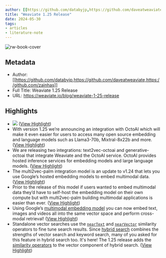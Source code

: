 ```yaml
---
author: [[https://github.com/databyjp,https://github.com/daveatweaviate,https://github.com/zainhas]]
title: "Weaviate 1.25 Release"
date: 2024-05-30
tags: 
- articles
- literature-note
---
```

![rw-book-cover](https://weaviate.io/assets/images/hero-4815a9ea04f765f7b14bfea585839f20.png)

## Metadata
- Author: [[https://github.com/databyjp,https://github.com/daveatweaviate,https://github.com/zainhas]]
- Full Title: Weaviate 1.25 Release
- URL: https://weaviate.io/blog/weaviate-1-25-release

## Highlights
- ![](https://weaviate.io/assets/images/dynamic-f5d063988078ec68d0f3d7428139d909.png) ([View Highlight](https://read.readwise.io/read/01hz3gn8hc5m495mchw5pnr3v2))
- With version 1.25 we’re announcing an integration with OctoAI which will make it even easier for users to access many open source embedding and language models such as Llama3-70b, Mixtral-8x22b and more. ([View Highlight](https://read.readwise.io/read/01hz3gphaf44sfdwmpgbfht9vh))
- We are releasing two integrations: text2vec-octoai and generative-octoai that integrate Weaviate and the OctoAI service. OctoAI provides hosted inference services for embedding models and large language models. ([View Highlight](https://read.readwise.io/read/01hz3gpp0vfdqz0xkgdxhmpksp))
- The multi2vec-palm integration model is an update to v1.24 that lets you use Google’s hosted embedding models to embed multimodal data. ([View Highlight](https://read.readwise.io/read/01hz3gptgad65102khxetnpn8n))
- Prior to the release of this model if users wanted to embed multimodal data they’d have to self-host the embedding model on their own compute but with multi2vec-palm building multimodal applications is easier than ever. ([View Highlight](https://read.readwise.io/read/01hz3gq1pqy852zbkng54b1wg2))
- Using Google’s [multimodal embedding model](https://cloud.google.com/vertex-ai/generative-ai/docs/embeddings/get-multimodal-embeddings) you can now embed text, images and videos all into the same vector space and perform cross-modal retrieval! ([View Highlight](https://read.readwise.io/read/01hz3gq4pqyfa0580fwc5hpck7))
- Standalone vector searches use the [`nearText`](https://weaviate.io/developers/weaviate/search/similarity#search-with-text) and [`nearVector`](https://weaviate.io/developers/weaviate/search/similarity#search-with-a-vector) similarity operators to fine tune search results. Since [hybrid search](https://weaviate.io/developers/weaviate/search/hybrid) combines the strengths of vector search and keyword search, many of you asked for this feature in hybrid search too. It's here! The 1.25 release adds the [similarity operators](https://weaviate.io/developers/weaviate/search/hybrid#vector-similarity-search) to the vector component of hybrid search. ([View Highlight](https://read.readwise.io/read/01hz3grb91x42vf4dhqemgjamj))
